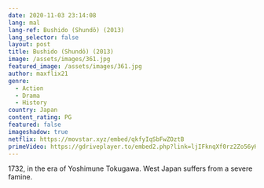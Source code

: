 ```yaml
---
date: 2020-11-03 23:14:08
lang: mal
lang-ref: Bushido (Shundô) (2013)
lang_selector: false
layout: post
title: Bushido (Shundô) (2013)
image: /assets/images/361.jpg
featured_image: /assets/images/361.jpg
author: maxflix21
genre:
  - Action
  - Drama
  - History
country: Japan
content_rating: PG
featured: false
imageshadow: true
netflix: https://movstar.xyz/embed/qkfyIqSbFwZOztB
primeVideo: https://gdriveplayer.to/embed2.php?link=ljIFknqXf0rz2Zo56yHbzwJr4blx5PlWkT2KsPU%252FmBcfeMbxFNobx5hSD%252FtqNZ%252B15MbwkQabmoFkafDHc0KrkOiVkFpa3MBQ3sCLtVI%252B3vo7yYw9lYKipo8szMHO%252FxyHPPZFcnLTq8sWC6ii3h%252FoxSbc8XJ%252BGVN4cJ3XCe5ZHCfPvf8Z%252Bd2LULSYSC60CSKvM%253D
---
```

1732, in the era of Yoshimune Tokugawa. West Japan suffers from a severe famine.